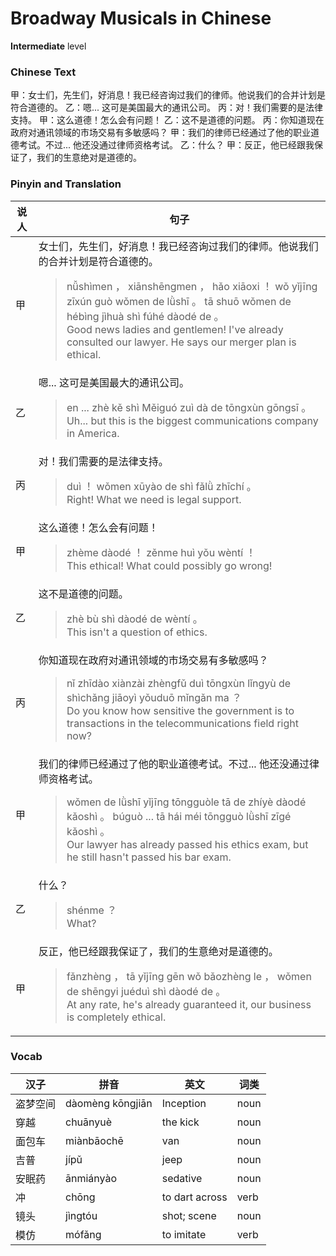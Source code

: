 # Broadway Musicals in Chinese
**Intermediate** level
### Chinese Text
甲：女士们，先生们，好消息！我已经咨询过我们的律师。他说我们的合并计划是符合道德的。
乙：嗯... 这可是美国最大的通讯公司。
丙：对！我们需要的是法律支持。
甲：这么道德！怎么会有问题！
乙：这不是道德的问题。
丙：你知道现在政府对通讯领域的市场交易有多敏感吗？
甲：我们的律师已经通过了他的职业道德考试。不过... 他还没通过律师资格考试。
乙：什么？
甲：反正，他已经跟我保证了，我们的生意绝对是道德的。

### Pinyin and Translation
|说人|句子|
|----|----|
|甲|女士们，先生们，好消息！我已经咨询过我们的律师。他说我们的合并计划是符合道德的。<blockquote>nǚshìmen ， xiānshēngmen ， hǎo xiāoxi ！ wǒ yǐjīng zīxún guò wǒmen de lǜshī 。 tā shuō wǒmen de hébìng jìhuà shì fúhé dàodé de 。<br />Good news ladies and gentlemen! I've already consulted our lawyer. He says our merger plan is ethical.</blockquote>|
|乙|嗯... 这可是美国最大的通讯公司。<blockquote>en ... zhè kě shì Měiguó zuì dà de tōngxùn gōngsī 。<br />Uh... but this is the biggest communications company in America.</blockquote>|
|丙|对！我们需要的是法律支持。<blockquote>duì ！ wǒmen xūyào de shì fǎlǜ zhīchí 。<br />Right! What we need is legal support.</blockquote>|
|甲|这么道德！怎么会有问题！<blockquote>zhème dàodé ！ zěnme huì yǒu wèntí ！<br />This ethical! What could possibly go wrong!</blockquote>|
|乙|这不是道德的问题。<blockquote>zhè bù shì dàodé de wèntí 。<br />This isn't a question of ethics.</blockquote>|
|丙|你知道现在政府对通讯领域的市场交易有多敏感吗？<blockquote>nǐ zhīdào xiànzài zhèngfǔ duì tōngxùn lǐngyù de shìchǎng jiāoyì yǒuduō mǐngǎn ma ？<br />Do you know how sensitive the government is to transactions in the telecommunications field right now?</blockquote>|
|甲|我们的律师已经通过了他的职业道德考试。不过... 他还没通过律师资格考试。<blockquote>wǒmen de lǜshī yǐjīng tōngguòle tā de zhíyè dàodé kǎoshì 。 búguò ... tā hái méi tōngguò lǜshī zīgé kǎoshì 。<br />Our lawyer has already passed his ethics exam, but he still hasn't passed his bar exam.</blockquote>|
|乙|什么？<blockquote>shénme ？<br />What?</blockquote>|
|甲|反正，他已经跟我保证了，我们的生意绝对是道德的。<blockquote>fǎnzhèng ， tā yǐjīng gēn wǒ bǎozhèng le ， wǒmen de shēngyi juéduì shì dàodé de 。<br />At any rate, he's already guaranteed it, our business is completely ethical.</blockquote>|
### Vocab
|汉子|拼音|英文|词类|
|----|----|----|----|
|盗梦空间|dàomèng kōngjiān|Inception|noun|
|穿越|chuānyuè|the kick|noun|
|面包车|miànbāochē|van|noun|
|吉普|jípǔ|jeep|noun|
|安眠药|ānmiányào|sedative|noun|
|冲|chōng|to dart across|verb|
|镜头|jìngtóu|shot; scene|noun|
|模仿|mófǎng|to imitate|verb|